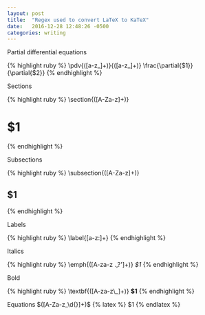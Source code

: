 ```yaml
---
layout: post
title:  "Regex used to convert LaTeX to KaTeX"
date:   2016-12-28 12:48:26 -0500
categories: writing
---
```


Partial differential equations

{% highlight ruby %}
\\pdv{([a-z_]+)}{([a-z_]+)}
\\frac{\\partial{$1}}{\\partial{$2}}
{% endhighlight %}

Sections

{% highlight ruby %}
\\section{([A-Za-z]+)}
# $1
{% endhighlight %}

Subsections

{% highlight ruby %}
\\subsection{([A-Za-z]+)}
## $1
{% endhighlight %}

Labels

{% highlight ruby %}
\\label{[a-z:]+}
{% endhighlight %}


Italics

{% highlight ruby %}
\\emph{([A-za-z .,?']+)}
*$1*
{% endhighlight %}

Bold

{% highlight ruby %}
\\textbf{([A-za-z\\_]+)}
__$1__
{% endhighlight %}

Equations
\$([A-Za-z_\d{}]+)\$
{% latex %} $1 {% endlatex %}
